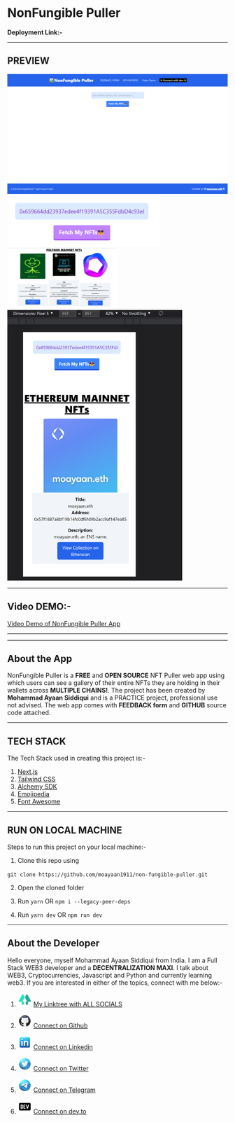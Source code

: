 # NonFungible Puller

**Deployment Link:-**

---

## PREVIEW

<img  src="public/preview1.png" alt="preview" width="650">
<img src="public/preview2.png" alt="preview"  width="350">
<img src="public/preview3.png" alt="preview"  width="250">
<img src="public/preview4.png" alt="preview" width="400">

---

## Video DEMO:-

[Video Demo of NonFungible Puller App]()

---

---

## About the App

NonFungible Puller is a **FREE** and **OPEN SOURCE** NFT Puller web app using which users can see a gallery of their entire NFTs they are holding in their wallets across **MULTIPLE CHAINS!**. The project has been created by **Mohammad Ayaan Siddiqui** and is a PRACTICE project, professional use not advised. The web app comes with **FEEDBACK form** and **GITHUB** source code attached.

---

## TECH STACK

The Tech Stack used in creating this project is:-

1.  [Next.js](https://nextjs.org/)
2.  [Tailwind CSS](https://tailwindcss.com/)
3.  [Alchemy SDK](https://www.alchemy.com/sdk)
4.  [Emojipedia](https://emojipedia.org/)
5.  [Font Awesome](https://fontawesome.com/)

---

## RUN ON LOCAL MACHINE

Steps to run this project on your local machine:-

1. Clone this repo using

`git clone https://github.com/moayaan1911/non-fungible-puller.git`

2. Open the cloned folder

3. Run `yarn` OR `npm i --legacy-peer-deps`

4. Run `yarn dev` OR `npm run dev`

---

## About the Developer

Hello everyone, myself Mohammad Ayaan Siddiqui from India. I am a Full Stack WEB3 developer and a **DECENTRALIZATION MAXI**. I talk about WEB3, Cryptocurrencies, Javascript and Python and currently learning web3. If you are interested in either of the topics, connect with me below:-

1. ![Alt text](public/linktree.png "linktree") [My Linktree with ALL SOCIALS](https://linktr.ee/ayaaneth)

2. ![Alt text](public/github.png "github") [Connect on Github](https://github.com/moayaan1911)

3. ![Alt text](public/linkedin.png "linkedin") [Connect on Linkedin](www.linkedin.com/in/ayaaneth)

4. ![Alt text](public/twitter.png "twitter") [Connect on Twitter](https://www.twitter.com/usdisshitcoin)

5. ![Alt text](public/telegram.png "telegram") [Connect on Telegram](https://t.me/usdisshitcoin)

6. ![Alt text](public/dev.png "dev") [Connect on dev.to](https://dev.to/moayaan1911)
